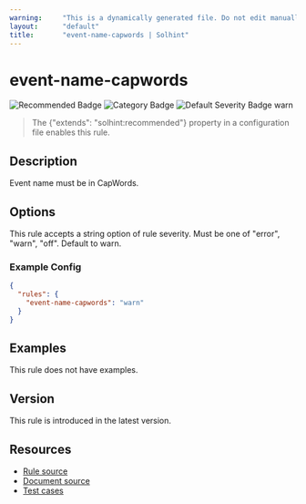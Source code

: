 ```yaml
---
warning:     "This is a dynamically generated file. Do not edit manually."
layout:      "default"
title:       "event-name-capwords | Solhint"
---
```


# event-name-capwords
![Recommended Badge](https://img.shields.io/badge/-Recommended-brightgreen)
![Category Badge](https://img.shields.io/badge/-Style%20Guide%20Rules-informational)
![Default Severity Badge warn](https://img.shields.io/badge/Default%20Severity-warn-yellow)
> The {"extends": "solhint:recommended"} property in a configuration file enables this rule.


## Description
Event name must be in CapWords.

## Options
This rule accepts a string option of rule severity. Must be one of "error", "warn", "off". Default to warn.

### Example Config
```json
{
  "rules": {
    "event-name-capwords": "warn"
  }
}
```


## Examples
This rule does not have examples.

## Version
This rule is introduced in the latest version.

## Resources
- [Rule source](https://github.com/solhint-community/solhint-community/tree/master/lib/rules/naming/event-name-capwords.js)
- [Document source](https://github.com/solhint-community/solhint-community/tree/master/docs/rules/naming/event-name-capwords.md)
- [Test cases](https://github.com/solhint-community/solhint-community/tree/master/test/rules/naming/event-name-capwords.js)
